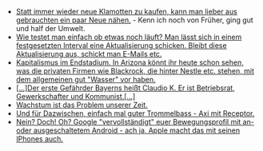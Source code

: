 * [Statt immer wieder neue Klamotten zu kaufen, kann man lieber aus gebrauchten ein paar Neue nähen.](https://www.careelite.de/recycling-mode/) - Kenn ich noch von Früher, ging gut und half der Umwelt.
* [Wie testet man einfach ob etwas noch läuft? Man lässt sich in einem festgesetzten Interval eine Aktualisierung schicken. Bleibt diese Aktualisierung aus, schickt man E-Mails etc.](https://utcc.utoronto.ca/~cks/space/blog/sysadmin/SimpleAliveCheckPattern)
* [Kapitalismus im Endstadium. In Arizona könnt ihr heute schon sehen, was die privaten Firmen wie Blackrock, die hinter Nestle etc. stehen, mit dem allgemeinen gut "Wasser" vor haben.](https://netzfrauen.org/2018/08/13/water-wars/)
* [[...]Der erste Gefährder Bayerns heißt Claudio K. Er ist Betriebsrat, Gewerkschafter und Kommunist.[...]](https://blog.fefe.de/?ts=a58fbe96)
* [Wachstum ist das Problem unserer Zeit.](https://netzfrauen.org/2018/08/13/wachstum/)
* [Und für Dazwischen, einfach mal guter Trommelbass - Axi mit Receptor.](https://www.youtube.com/watch?v=63sqpvIbpqs&list=RDEM1MS5hIB9lKhj1MbaUfL8Ew&index=23)
* [Nein? Doch! Oh? Google "vervollständigt" euer Bewegungsprofil mit an- oder ausgeschaltetem Android - ach ja, Apple macht das mit seinen IPhones auch.](https://blog.fefe.de/?ts=a58f47bb)
